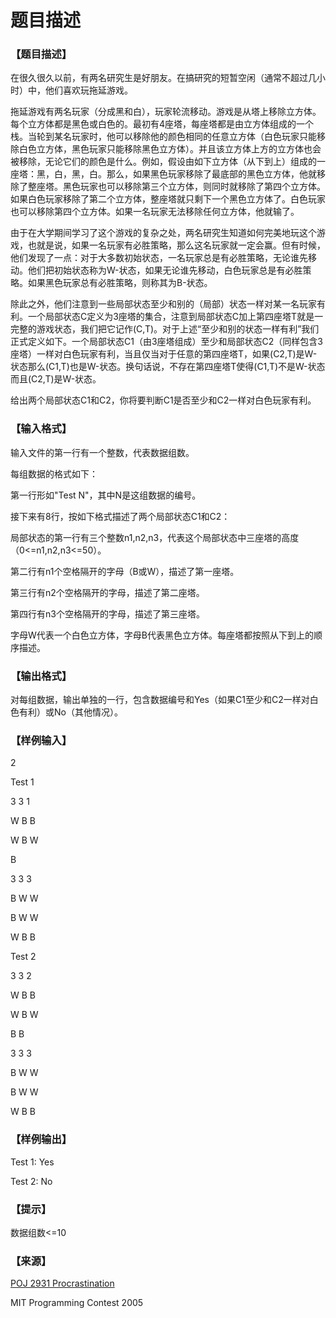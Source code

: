 # 题目描述


<h3>
【题目描述】
</h3>
<p>
在很久很久以前，有两名研究生是好朋友。在搞研究的短暂空闲（通常不超过几小时）中，他们喜欢玩拖延游戏。
</p>
<p>
拖延游戏有两名玩家（分成黑和白），玩家轮流移动。游戏是从塔上移除立方体。每个立方体都是黑色或白色的。最初有4座塔，每座塔都是由立方体组成的一个栈。当轮到某名玩家时，他可以移除他的颜色相同的任意立方体（白色玩家只能移除白色立方体，黑色玩家只能移除黑色立方体）。并且该立方体上方的立方体也会被移除，无论它们的颜色是什么。例如，假设由如下立方体（从下到上）组成的一座塔：黑，白，黑，白。那么，如果黑色玩家移除了最底部的黑色立方体，他就移除了整座塔。黑色玩家也可以移除第三个立方体，则同时就移除了第四个立方体。如果白色玩家移除了第二个立方体，整座塔就只剩下一个黑色立方体了。白色玩家也可以移除第四个立方体。如果一名玩家无法移除任何立方体，他就输了。
</p>
<p>
由于在大学期间学习了这个游戏的复杂之处，两名研究生知道如何完美地玩这个游戏，也就是说，如果一名玩家有必胜策略，那么这名玩家就一定会赢。但有时候，他们发现了一点：对于大多数初始状态，一名玩家总是有必胜策略，无论谁先移动。他们把初始状态称为W-状态，如果无论谁先移动，白色玩家总是有必胜策略。如果黑色玩家总有必胜策略，则称其为B-状态。
</p>
<p>
除此之外，他们注意到一些局部状态至少和别的（局部）状态一样对某一名玩家有利。一个局部状态C定义为3座塔的集合，注意到局部状态C加上第四座塔T就是一完整的游戏状态，我们把它记作(C,T)。对于上述“至少和别的状态一样有利”我们正式定义如下。一个局部状态C1（由3座塔组成）至少和局部状态C2（同样包含3座塔）一样对白色玩家有利，当且仅当对于任意的第四座塔T，如果(C2,T)是W-状态那么(C1,T)也是W-状态。换句话说，不存在第四座塔T使得(C1,T)不是W-状态而且(C2,T)是W-状态。
</p>
<p>
给出两个局部状态C1和C2，你将要判断C1是否至少和C2一样对白色玩家有利。
</p>
<h3>
【输入格式】
</h3>
<p>
输入文件的第一行有一个整数，代表数据组数。
</p>
<p>
每组数据的格式如下：
</p>
<p>
第一行形如&#34;Test N&#34;，其中N是这组数据的编号。
</p>
<p>
接下来有8行，按如下格式描述了两个局部状态C1和C2：
</p>
<p>
局部状态的第一行有三个整数n1,n2,n3，代表这个局部状态中三座塔的高度（0&lt;=n1,n2,n3&lt;=50）。
</p>
<p>
第二行有n1个空格隔开的字母（B或W），描述了第一座塔。
</p>
<p>
第三行有n2个空格隔开的字母，描述了第二座塔。
</p>
<p>
第四行有n3个空格隔开的字母，描述了第三座塔。
</p>
<p>
字母W代表一个白色立方体，字母B代表黑色立方体。每座塔都按照从下到上的顺序描述。
</p>
<h3>
【输出格式】
</h3>
<p>
对每组数据，输出单独的一行，包含数据编号和Yes（如果C1至少和C2一样对白色有利）或No（其他情况）。
</p>
<h3>
【样例输入】
</h3>
<p>
2
</p>
<p>
Test 1
</p>
<p>
3 3 1
</p>
<p>
W B B
</p>
<p>
W B W
</p>
<p>
B
</p>
<p>
3 3 3
</p>
<p>
B W W
</p>
<p>
B W W
</p>
<p>
W B B
</p>
<p>
Test 2
</p>
<p>
3 3 2
</p>
<p>
W B B
</p>
<p>
W B W
</p>
<p>
B B
</p>
<p>
3 3 3
</p>
<p>
B W W
</p>
<p>
B W W
</p>
<p>
W B B
</p>
<h3>
【样例输出】
</h3>
<p>
Test 1: Yes
</p>
<p>
Test 2: No
</p>
<h3>
【提示】
</h3>
<p>
数据组数&lt;=10
</p>
<h3>
【来源】
</h3>
<p>
<a href="http://poj.org/problem?id=2931" target="_blank">POJ 2931 Procrastination</a> 
</p>
<p>
MIT Programming Contest 2005
</p>

